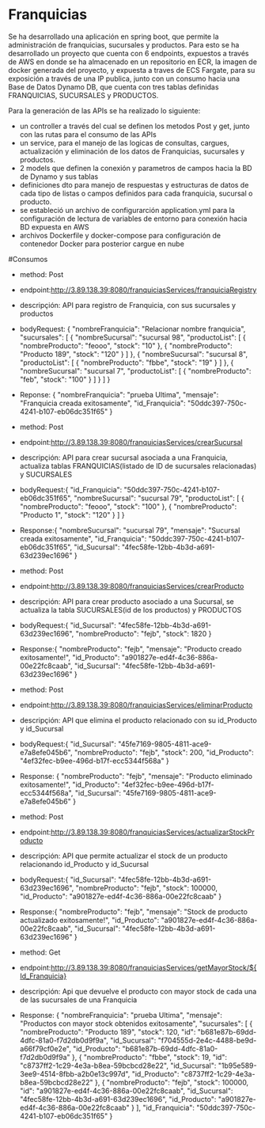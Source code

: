 # Franquicias
Se ha desarrollado una aplicación en spring boot, que permite la administración de franquicias, sucursales y productos. Para esto se ha desarrollado un proyecto que cuenta con 6 endpoints, expuestos a través de AWS en donde se ha almacenado en un repositorio en ECR, la imagen de docker generada del proyecto, y expuesta a traves de ECS Fargate, para su exposición a través de una IP publica, junto con un consumo hacia una Base de Datos Dynamo DB, que cuenta con tres tablas definidas FRANQUICIAS, SUCURSALES y PRODUCTOS.

Para la generación de las APIs se ha realizado lo siguiente:
- un controller a través del cual se definen los metodos Post y get, junto con las rutas para el consumo de las APIs
- un service, para el manejo de las logicas de consultas, cargues, actualización y eliminación de los datos de Franquicias, sucursales y productos.
- 2 models que definen la conexión y parametros de campos hacia la BD de Dynamo y sus tablas
- definiciones dto para manejo de respuestas y estructuras de datos de cada tipo de listas o campos definidos para cada franquicia, sucursal o producto.
- se estableció un archivo de configurarción application.yml para la configuración de lectura de variables de entorno para conexión hacia BD expuesta en AWS
- archivos Dockerfile y docker-compose para configuración de contenedor Docker para posterior cargue en nube

#Consumos
- method: Post
- endpoint:http://3.89.138.39:8080/franquiciasServices/franquiciaRegistry
- descripçión: API para registro de Franquicia, con sus sucursales y productos 
- bodyRequest: {
  "nombreFranquicia": "Relacionar nombre franquicia",
  "sucursales": [
    {
      "nombreSucursal": "sucursal 98",
      "productoList": [
        {
          "nombreProducto": "feooo",
          "stock": "10"
        },
        {
          "nombreProducto": "Producto 189",
          "stock": "120"
        }
      ]
    },
    {
      "nombreSucursal": "sucursal 8",
      "productoList": [
        {
          "nombreProducto": "fbbe",
          "stock": "19"
        }
      ]
    },
    {
      "nombreSucursal": "sucursal 7",
      "productoList": [
        {
          "nombreProducto": "feb",
          "stock": "100"
        }
      ]
    }
  ]
}
- Reponse:
{
  "nombreFranquicia": "prueba Ultima",
  "mensaje": "Franquicia creada exitosamente",
  "id_Franquicia": "50ddc397-750c-4241-b107-eb06dc351f65"
}


- method: Post
- endpoint:http://3.89.138.39:8080/franquiciasServices/crearSucursal
- descripçión: API para crear sucursal asociada a una Franquicia, actualiza tablas FRANQUICIAS(listado de ID de sucursales relacionadas) y SUCURSALES
- bodyRequest:{
  "id_Franquicia": "50ddc397-750c-4241-b107-eb06dc351f65",
  "nombreSucursal": "sucursal 79",
  "productoList": [
    {
      "nombreProducto": "feooo",
      "stock": "100"
    },
    {
      "nombreProducto": "Producto 1",
      "stock": "120"
    }
  ]
}
- Response:{
  "nombreSucursal": "sucursal 79",
  "mensaje": "Sucursal creada exitosamente",
  "id_Franquicia": "50ddc397-750c-4241-b107-eb06dc351f65",
  "id_Sucursal": "4fec58fe-12bb-4b3d-a691-63d239ec1696"
}

- method: Post
- endpoint:http://3.89.138.39:8080/franquiciasServices/crearProducto
- descripçión: API para crear producto asociado a una Sucursal, se actualiza la tabla SUCURSALES(id de los productos) y PRODUCTOS
- bodyRequest:{
  "id_Sucursal": "4fec58fe-12bb-4b3d-a691-63d239ec1696",
  "nombreProducto": "fejb",
  "stock": 1820
}
- Response:{
  "nombreProducto": "fejb",
  "mensaje": "Producto creado exitosamente!",
  "id_Producto": "a901827e-ed4f-4c36-886a-00e22fc8caab",
  "id_Sucursal": "4fec58fe-12bb-4b3d-a691-63d239ec1696"
}

- method: Post
- endpoint:http://3.89.138.39:8080/franquiciasServices/eliminarProducto
- descripçión: API que elimina el producto relacionado con su id_Producto y id_Sucursal
- bodyRequest:{
  "id_Sucursal": "45fe7169-9805-4811-ace9-e7a8efe045b6",
  "nombreProducto": "fejb",
  "stock": 200,
  "id_Producto": "4ef32fec-b9ee-496d-b17f-ecc5344f568a"
}
- Response:
{
  "nombreProducto": "fejb",
  "mensaje": "Producto eliminado exitosamente!",
  "id_Producto": "4ef32fec-b9ee-496d-b17f-ecc5344f568a",
  "id_Sucursal": "45fe7169-9805-4811-ace9-e7a8efe045b6"
}

- method: Post
- endpoint:http://3.89.138.39:8080/franquiciasServices/actualizarStockProducto
- descripçión: API que permite actualizar el stock de un producto relacionando id_Producto y id_Sucursal
- bodyRequest:{
  "id_Sucursal": "4fec58fe-12bb-4b3d-a691-63d239ec1696",
  "nombreProducto": "fejb",
  "stock": 100000,
  "id_Producto": "a901827e-ed4f-4c36-886a-00e22fc8caab"
}
- Response:{
  "nombreProducto": "fejb",
  "mensaje": "Stock de producto actualizado exitosamente!",
  "id_Producto": "a901827e-ed4f-4c36-886a-00e22fc8caab",
  "id_Sucursal": "4fec58fe-12bb-4b3d-a691-63d239ec1696"
}

- method: Get
- endpoint:http://3.89.138.39:8080/franquiciasServices/getMayorStock/${Id_Franquicia}
- descripçión: Api que devuelve el producto con mayor stock de cada una de las sucursales de una Franquicia
- Response: {
  "nombreFranquicia": "prueba Ultima",
  "mensaje": "Productos con mayor stock obtenidos exitosamente",
  "sucursales": [
    {
      "nombreProducto": "Producto 189",
      "stock": 120,
      "id": "b681e87b-69dd-4dfc-81a0-f7d2db0d9f9a",
      "id_Sucursal": "f704555d-2e4c-4488-be9d-a66f79cf0e2e",
      "id_Producto": "b681e87b-69dd-4dfc-81a0-f7d2db0d9f9a"
    },
    {
      "nombreProducto": "fbbe",
      "stock": 19,
      "id": "c8737ff2-1c29-4e3a-b8ea-59bcbcd28e22",
      "id_Sucursal": "1b95e589-3ee9-4514-8fbb-a2b0e13c997d",
      "id_Producto": "c8737ff2-1c29-4e3a-b8ea-59bcbcd28e22"
    },
    {
      "nombreProducto": "fejb",
      "stock": 100000,
      "id": "a901827e-ed4f-4c36-886a-00e22fc8caab",
      "id_Sucursal": "4fec58fe-12bb-4b3d-a691-63d239ec1696",
      "id_Producto": "a901827e-ed4f-4c36-886a-00e22fc8caab"
    }
  ],
  "id_Franquicia": "50ddc397-750c-4241-b107-eb06dc351f65"
}
